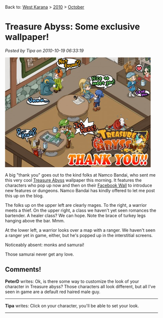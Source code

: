 Back to: [West Karana](/posts/westkarana.md) > [2010](/posts/2010/westkarana.md) > [October](./westkarana.md)
# Treasure Abyss: Some exclusive wallpaper!

*Posted by Tipa on 2010-10-19 06:33:19*

[![](../../../uploads/2010/10/TAWallpaper-480x360.jpg "Treasure Abyss wallpaper")](../../../uploads/2010/10/TAWallpaper.jpg)

A big "thank you" goes out to the kind folks at Namco Bandai, who sent me this very cool [Treasure Abyss](http://apps.facebook.com/treasureabyss/) wallpaper this morning. It features the characters who pop up now and then on their [Facebook Wall](http://www.facebook.com/apps/application.php?id=110417579004579) to introduce new features or dungeons. Namco Bandai has kindly offered to let me post this up on the blog.

The folks up on the upper left are clearly mages. To the right, a warrior meets a thief. On the upper right, a class we haven't yet seen romances the bartender. A healer class? We can hope. Note the brace of turkey legs hanging above the bar. Mmm.

At the lower left, a warrior looks over a map with a ranger. We haven't seen a ranger yet in game, either, but he's popped up in the interstitial screens.

Noticeably absent: monks and samurai!

Those samurai never get any love.

## Comments!

**PeterD** writes: Ok, is there some way to customize the look of your character in Treasure abyss? Those characters all look different, but all I've seen in game are a default red haired male guy.

---

**Tipa** writes: Click on your character, you'll be able to set your look.

---

